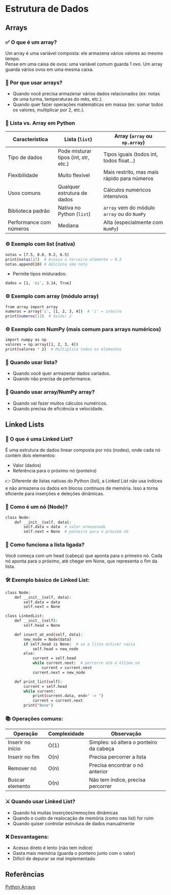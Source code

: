# Estrutura de Dados

## Arrays

### ✅ O que é um array?

Um array é uma variável composta: ele armazena vários valores ao mesmo tempo.  
Pense em uma caixa de ovos: uma variável comum guarda 1 ovo. Um array guarda vários ovos em uma mesma caixa.

### 🧠 Por que usar arrays?

- Quando você precisa armazenar vários dados relacionados (ex: notas de uma turma, temperaturas do mês, etc.).  
- Quando quer fazer operações matemáticas em massa (ex: somar todos os valores, multiplicar por 2, etc.).

### 📌 Lista vs. Array em Python

| Característica          | Lista (`list`)                       | Array (`array` ou `np.array`)               |
| ----------------------- | ------------------------------------ | ------------------------------------------- |
| Tipo de dados           | Pode misturar tipos (int, str, etc.) | Tipos iguais (todos int, todos float...)    |
| Flexibilidade           | Muito flexível                       | Mais restrito, mas mais rápido para números |
| Usos comuns             | Qualquer estrutura de dados          | Cálculos numéricos intensivos               |
| Biblioteca padrão       | Nativa no Python (`list`)            | `array` vem do módulo `array` ou do `NumPy` |
| Performance com números | Mediana                              | Alta (especialmente com `NumPy`)            |

### ⚙️ Exemplo com list (nativa)

```bash
notas = [7.5, 8.0, 9.2, 6.5]
print(notas[2])  # Acessa o terceiro elemento → 9.2
notas.append(10) # Adiciona uma nota
```
- Permite tipos misturados:

```bash
dados = [1, 'oi', 3.14, True]
```

### ⚙️ Exemplo com array (módulo array)

```bash
from array import array
numeros = array('i', [1, 2, 3, 4])  # 'i' = inteiro
print(numeros[1])  # Saída: 2
```

### ⚙️ Exemplo com NumPy (mais comum para arrays numéricos)

```bash
import numpy as np
valores = np.array([1, 2, 3, 4])
print(valores * 2)  # Multiplica todos os elementos
```

### 🧠 Quando usar lista?

- Quando você quer armazenar dados variados.  
- Quando não precisa de performance.

### 🧠 Quando usar array/NumPy array?

- Quando vai fazer muitos cálculos numéricos.  
- Quando precisa de eficiência e velocidade.

## Linked Lists

### 📌 O que é uma Linked List?

É uma estrutura de dados linear composta por nós (nodes), onde cada nó contém dois elementos:

- Valor (dados)  
- Referência para o próximo nó (ponteiro)

👉 Diferente de listas nativas do Python (list), a Linked List não usa índices e não armazena os dados em blocos contínuos de memória. Isso a torna eficiente para inserções e deleções dinâmicas.

### 🧱 Como é um nó (Node)?

```bash
class Node:
    def __init__(self, data):
        self.data = data  # valor armazenado
        self.next = None  # ponteiro para o próximo nó
```
### 🧵 Como funciona a lista ligada?

Você começa com um head (cabeça) que aponta para o primeiro nó. Cada nó aponta para o próximo, até chegar em None, que representa o fim da lista.

### 🛠️ Exemplo básico de Linked List:

```bash
class Node:
    def __init__(self, data):
        self.data = data
        self.next = None

class LinkedList:
    def __init__(self):
        self.head = None

    def insert_at_end(self, data):
        new_node = Node(data)
        if self.head is None:  # se a lista estiver vazia
            self.head = new_node
        else:
            current = self.head
            while current.next:  # percorre até o último nó
                current = current.next
            current.next = new_node

    def print_list(self):
        current = self.head
        while current:
            print(current.data, end=" -> ")
            current = current.next
        print("None")
```
### 📚 Operações comuns:

| Operação          | Complexidade | Observação                              |
| ----------------- | ------------ | --------------------------------------- |
| Inserir no início | O(1)         | Simples: só altera o ponteiro da cabeça |
| Inserir no fim    | O(n)         | Precisa percorrer a lista               |
| Remover nó        | O(n)         | Precisa encontrar o nó anterior         |
| Buscar elemento   | O(n)         | Não tem índice, precisa percorrer       |

### ⚔️ Quando usar Linked List?

- Quando há muitas inserções/remoções dinâmicas  
- Quando o custo de realocação de memória (como nas list) for ruim  
- Quando quiser controlar estrutura de dados manualmente

### ❌ Desvantagens:

- Acesso direto é lento (não tem índice)  
- Gasta mais memória (guarda o ponteiro junto com o valor)  
- Difícil de depurar se mal implementado

## Referências


[Python Arrays](https://www-w3schools-com.translate.goog/python/python_arrays.asp?_x_tr_sl=en&_x_tr_tl=pt&_x_tr_hl=pt&_x_tr_pto=tc)  

